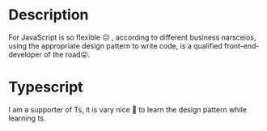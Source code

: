 # Description

For JavaScript is so flexible 😑 , according to different business narsceios, using the appropriate design 
pattern to write code, is a qualified front-end-developer of the road😛.

# Typescript

I am a supporter of Ts, it is vary nice	👋 to learn the design pattern while learning ts.